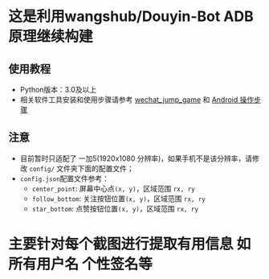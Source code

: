 # 这是利用wangshub/Douyin-Bot ADB原理继续构建



## 使用教程
- Python版本：3.0及以上
- 相关软件工具安装和使用步骤请参考 [wechat_jump_game](https://github.com/wangshub/wechat_jump_game) 和 [Android 操作步骤](https://github.com/wangshub/wechat_jump_game/wiki/Android-%E5%92%8C-iOS-%E6%93%8D%E4%BD%9C%E6%AD%A5%E9%AA%A4)


## 注意

- 目前暂时只适配了 一加5(1920x1080 分辨率)，如果手机不是该分辨率，请修改 `config/` 文件夹下面的配置文件；
- `config.json`配置文件参考：
    - `center_point`: 屏幕中心点`(x, y)`，区域范围 `rx, ry`
    - `follow_bottom`: 关注按钮位置`(x, y)`，区域范围 `rx, ry`
    - `star_bottom`: 点赞按钮位置`(x, y)`，区域范围 `rx, ry`
    

# 主要针对每个截图进行提取有用信息  如所有用户名  个性签名等

